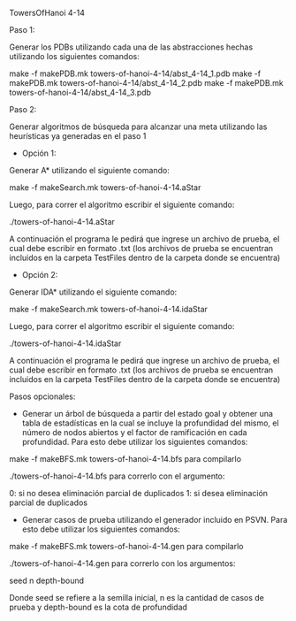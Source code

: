 TowersOfHanoi 4-14


Paso 1: 

Generar los PDBs utilizando cada una de las abstracciones hechas utilizando los siguientes comandos:

make -f makePDB.mk towers-of-hanoi-4-14/abst_4-14_1.pdb
make -f makePDB.mk towers-of-hanoi-4-14/abst_4-14_2.pdb
make -f makePDB.mk towers-of-hanoi-4-14/abst_4-14_3.pdb


Paso 2:

Generar algoritmos de búsqueda para alcanzar una meta utilizando las heurísticas ya generadas en el paso 1

- Opción 1: 

Generar A* utilizando el siguiente comando:

make -f makeSearch.mk towers-of-hanoi-4-14.aStar 

Luego, para correr el algoritmo escribir el siguiente comando:

./towers-of-hanoi-4-14.aStar

A continuación el programa le pedirá que ingrese un archivo de prueba, el cual debe escribir en formato .txt (los archivos de prueba se encuentran incluidos en la carpeta TestFiles dentro de la carpeta donde se encuentra)

- Opción 2:

Generar IDA* utilizando el siguiente comando:

make -f makeSearch.mk towers-of-hanoi-4-14.idaStar 

Luego, para correr el algoritmo escribir el siguiente comando:

./towers-of-hanoi-4-14.idaStar

A continuación el programa le pedirá que ingrese un archivo de prueba, el cual debe escribir en formato .txt (los archivos de prueba se encuentran incluidos en la carpeta TestFiles dentro de la carpeta donde se encuentra)


Pasos opcionales:

- Generar un árbol de búsqueda a partir del estado goal y obtener una tabla de estadísticas en la cual se incluye la profundidad del mismo, el número de nodos abiertos y el factor de ramificación en cada profundidad. Para esto debe utilizar los siguientes comandos:

make -f makeBFS.mk towers-of-hanoi-4-14.bfs para compilarlo

./towers-of-hanoi-4-14.bfs para correrlo con el argumento:

0: si no desea eliminación parcial de duplicados 
1: si desea eliminación parcial de duplicados 


- Generar casos de prueba utilizando el generador incluido en PSVN. Para esto debe utilizar los siguientes comandos:

make -f makeBFS.mk towers-of-hanoi-4-14.gen para compilarlo

./towers-of-hanoi-4-14.gen para correrlo con los argumentos:

seed n depth-bound

Donde seed se refiere a la semilla inicial, n es la cantidad de casos de prueba y depth-bound es la cota de profundidad


